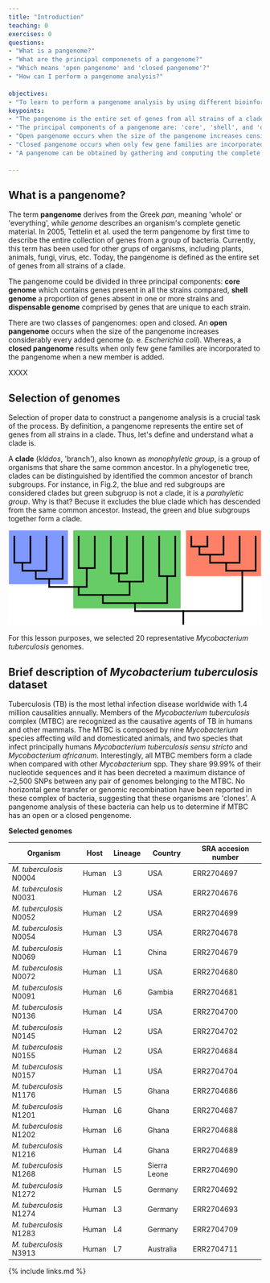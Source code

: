 ```yaml
---
title: "Introduction"
teaching: 0
exercises: 0
questions:
- "What is a pangenome?"
- "What are the principal componenets of a pangenome?"
- "Which means 'open pangenome' and 'closed pangenome'?"
- "How can I perform a pangenome analysis?"

objectives:
- "To learn to perform a pangenome analysis by using different bioinformatic tools"
keypoints:
- "The pangenome is the entire set of genes from all strains of a clade."
- "The principal components of a pangenome are: 'core', 'shell', and 'dispensable'"
- "Open pangenome occurs when the size of the pangenome increases considerably every added genome (p. e. *Escherichia coli*)"
- "Closed pangenome occurs when only few gene families are incorporated to the pangenome when a new member of the clade is added." 
- "A pangenome can be obtained by gathering and computing the complete genome sequence of the members of a clade by using specialized bioinformatic tools"

---
```


## What is a pangenome?

The term **pangenome** derives from the Greek *pan*, meaning 'whole' or 'everything', while *genome* describes an organism's complete genetic material. In 2005, Tettelin et al. used the term pangenome by first time to describe the entire collection of genes from a group of bacteria. Currently, this term has been used for other grups of organisms, including plants, animals, fungi, virus, etc. Today, the pangenome is defined as the entire set of genes from all strains of a clade.

The pangenome could be divided in three principal components: **core genome** which contains genes present in all the strains compared, **shell genome** a proportion of genes absent in one or more strains and **dispensable genome** comprised by genes that are unique to each strain. 

There are two classes of pangenomes: open and closed. An **open pangenome** occurs when the size of the pangenome increases considerably every added genome (p. e. *Escherichia coli*). Whereas, a **closed pangenome** results when only few gene families are incorporated to the pangenome when a new member is added.


XXXX

## Selection of genomes 

Selection of proper data to construct a pangenome analysis is a crucial task of the process. By definition, a pangenome represents the entire set of genes from all strains in a clade. Thus, let's define and understand what a clade is. 

A **clade** (*kládos*, 'branch'), also known as *monophyletic group*, is a group of organisms that share the same common ancestor. In a phylogenetic tree, clades can be distinguished by identified the common ancestor of branch subgroups. For instance, in Fig.2, the blue and red subgroups are considered clades but green subgruop is not a clade, it is a *parahyletic group*. Why is that? Becuse it excludes the blue clade which has descended from the same common ancestor. Instead, the green and blue subgroups together form a clade.



![Figure 2. Cladogram representation](../fig/Cladogram.png)



For this lesson purposes, we selected 20 representative *Mycobacterium tuberculosis* genomes. 



## Brief description of *Mycobacterium tuberculosis* dataset

Tuberculosis (TB) is the most lethal infection disease worldwide with 1.4 million causalities annually. Members of the *Mycobacterium tuberculosis* complex (MTBC) are recognized as the causative agents of TB in humans and other mammals. The MTBC is composed by nine *Mycobacterium* species affecting wild and domesticated animals, and two species that infect principally humans *Mycobacterium tuberculosis sensu stricto* and *Mycobacterium africanum*. Interestingly, all MTBC members form a clade when compared with other *Mycobacterium* spp. They share 99.99% of their nucleotide sequences and it has been decreted a maximum distance of ~2,500 SNPs between any pair of genomes belonging to the MTBC. No horizontal gene transfer or genomic recombination have been reported in these complex of bacteria, suggesting that these organisms are 'clones'. A pangenome analysis of these bacteria can help us to determine if MTBC has an open or a closed pengenome. 


**Selected genomes**


| Organism                | Host    | Lineage    | Country     | SRA accesion number |
|-------------------------|---------|------------|-------------|---------------------|
|*M. tuberculosis*  N0004 | Human   | L3         |USA          | ERR2704697          |
|*M. tuberculosis*  N0031 | Human   | L2         |USA          | ERR2704676          |
|*M. tuberculosis*  N0052 | Human   | L2         |USA          | ERR2704699          |
|*M. tuberculosis*  N0054 | Human   | L3         |USA          | ERR2704678          |
|*M. tuberculosis*  N0069 | Human   | L1         |China        | ERR2704679          |
|*M. tuberculosis*  N0072 | Human   | L1         |USA          | ERR2704680          |
|*M. tuberculosis*  N0091 | Human   | L6         |Gambia       | ERR2704681          |
|*M. tuberculosis*  N0136 | Human   | L4         |USA          | ERR2704700          |
|*M. tuberculosis*  N0145 | Human   | L2         |USA          | ERR2704702          |
|*M. tuberculosis*  N0155 | Human   | L2         |USA          | ERR2704684          |
|*M. tuberculosis*  N0157 | Human   | L1         |USA          | ERR2704704          |
|*M. tuberculosis*  N1176 | Human   | L5         |Ghana        | ERR2704686          |
|*M. tuberculosis*  N1201 | Human   | L6         |Ghana        | ERR2704687          |
|*M. tuberculosis*  N1202 | Human   | L6         |Ghana        | ERR2704688          |
|*M. tuberculosis*  N1216 | Human   | L4         |Ghana        | ERR2704689          |
|*M. tuberculosis*  N1268 | Human   | L5         |Sierra Leone | ERR2704690          |
|*M. tuberculosis*  N1272 | Human   | L5         |Germany      | ERR2704692          |
|*M. tuberculosis*  N1274 | Human   | L3         |Germany      | ERR2704693          |
|*M. tuberculosis*  N1283 | Human   | L4         |Germany      | ERR2704709          |
|*M. tuberculosis*  N3913 | Human   | L7         |Australia    | ERR2704711          |


{% include links.md %}

